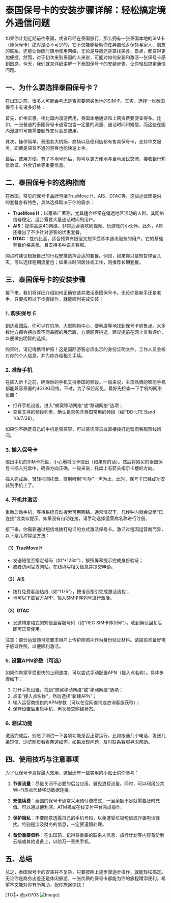 # 泰国保号卡的安装步骤详解：轻松搞定境外通信问题

如果你计划近期前往泰国，或者已经在泰国旅行，那么拥有一张泰国本地的SIM卡（即保号卡）绝对是必不可少的。它不仅能够帮助你在异国他乡保持与家人、朋友的联系，还能让你随时随地使用网络，无论是导航还是查找美食、景点，都变得更加便捷。然而，对于初次来到泰国的人来说，可能对如何安装和激活一张保号卡感到困惑。今天，我们就来详细讲解一下泰国保号卡的安装步骤，让你轻松搞定通信问题。

## 一、为什么要选择泰国保号卡？

在出国之前，很多人可能会考虑是否需要购买当地的SIM卡。其实，选择一张泰国保号卡有诸多好处：

首先，价格实惠。相比国内漫游费用，泰国本地通话和上网资费要便宜得多。比如，一张普通的泰国保号卡通常包含一定量的流量、通话时间和短信，而这些在国内漫游时可能需要额外支付高昂费用。

其次，操作简单。泰国各大机场、商场以及便利店都有售卖保号卡，支持中文服务，即便是语言不通的游客也能快速上手。

最后，使用方便。有了本地号码后，你可以更方便地与当地居民交流，接收银行短信验证、外卖订单等重要信息。

## 二、泰国保号卡的选购指南

在泰国，常见的保号卡品牌包括TrueMove H、AIS、DTAC等。这些运营商提供的套餐各有特色，具体选择取决于你的需求：

- **TrueMove H**：以覆盖广著称，尤其适合经常在偏远地区活动的人群。其网络信号稳定，适合需要大量通话时间的用户。
- **AIS**：提供高速4G网络，非常适合喜欢刷视频、玩游戏的小伙伴。此外，AIS还推出了不少针对游客的优惠套餐。
- **DTAC**：性价比高，适合预算有限但又想享受基本通讯服务的用户。它的基础套餐价格亲民，且支持多种语言客服。

购买时建议根据自己的行程安排选择合适的套餐。例如，如果你只是短暂停留几天，可以选择短期流量包；如果长时间居住或工作，则推荐长期套餐。

## 三、泰国保号卡的安装步骤

接下来，我们将详细介绍如何正确安装并激活泰国保号卡。无论你是新手还是老手，只要按照以下步骤操作，就能顺利完成安装！

### 1. 购买保号卡

到达泰国后，你可以在机场、大型购物中心、便利店等地找到保号卡销售点。大多数地方都会摆放着不同品牌的展示牌，方便顾客挑选。建议提前在网上查看评价，以便做出明智的选择。

购买时，请记得携带护照！这是国际游客必须出示的身份证明文件。工作人员会核对你的个人信息，并为你办理相关手续。

### 2. 准备手机

在插入新卡之前，确保你的手机支持泰国的频段。一般来说，主流品牌的智能手机都能兼容泰国的4G/3G网络。不过，为了保险起见，最好先检查一下手机的网络设置：

- 打开手机设置，进入“蜂窝移动网络”或“移动网络”选项；
- 查看支持的频段列表，确认是否包含泰国常用的频段（如FDD-LTE Band 1/3/7/38）。

如果你不确定自己的手机是否兼容，可以咨询店员或直接拨打运营商客服热线询问。

### 3. 插入保号卡

取出手机的SIM卡托盘，小心地将旧卡取出（如果有的话）。然后将刚买的泰国保号卡插入托盘中，确保方向正确。一般来说，托盘上有箭头指示卡槽的方向。

插入完成后，轻轻推回托盘，直到听到“咔哒”一声为止。此时，保号卡已经成功安装到手机上了。

### 4. 开机并激活

重新启动手机，等待系统自动搜索可用网络。通常情况下，几秒钟内就会显示“已连接”或类似提示。如果没有自动连接，请手动选择运营商名称进行注册。

接下来，你需要通过短信或拨打电话的方式激活保号卡。激活过程因运营商而异，以下是几种常见方法：

#### （1）TrueMove H
- 发送短信至指定号码（如“*123#”），按照屏幕提示完成身份验证；
- 或者访问官方网站，在线填写相关信息并提交申请。

#### （2）AIS
- 拨打免费客服热线（如“1175”），按语音指引完成激活流程；
- 也可以下载官方APP，输入SIM卡序列号进行激活。

#### （3）DTAC
- 发送特定格式的短信至客服号码（如“REG SIM卡序列号”），收到确认回复后即可正常使用。

注意：部分运营商可能要求用户上传护照照片作为身份验证材料。请提前准备好电子版证件照，以便顺利激活。

### 5. 设置APN参数（可选）

如果你希望享受更快的上网速度，可以尝试手动配置APN（接入点名称）。具体步骤如下：

1. 打开手机设置，找到“蜂窝移动网络”或“移动网络”选项；
2. 点击“接入点名称”，然后选择“新建APN”；
3. 输入运营商提供的APN参数（可以在官网查询或咨询客服获取）；
4. 保存设置后重启手机，再次检查网络状态。

### 6. 测试功能

激活完成后，别忘了测试一下各项功能是否正常运行。比如拨通几个电话、发送几条短信、浏览网页看看网速如何。如果发现问题，及时联系客服寻求帮助。

## 四、使用技巧与注意事项

为了让保号卡发挥最大效用，这里还有一些实用的小贴士供你参考：

1. **节省流量**：尽量关闭不必要的后台应用，避免浪费流量。同时，可以利用公共Wi-Fi热点代替移动数据连接。
   
2. **充值续费**：泰国的保号卡通常采用预付费模式，一旦余额不足就需要及时充值。可以通过便利店、ATM机或在线支付平台完成操作。

3. **保护隐私**：不要随意透露自己的手机号码，以免遭受垃圾短信或诈骗电话骚扰。特别是涉及财务的信息，一定要谨慎处理。

4. **备份重要资料**：在出国前，记得将重要的联系人信息、旅行计划等内容备份到云端或其他设备上，以防万一丢失手机。

## 五、总结

总之，泰国保号卡的安装并不复杂，只要按照上述步骤逐步操作，就能轻松搞定。无论你是商务出差还是休闲旅游，一张优质的保号卡都能为你的旅程增添便利。希望本文能对你有所帮助，祝你旅途愉快！

[TG💪+ @jx0703 ![Image](https://github.com/user-attachments/assets/dbca1d08-cadb-493c-b0ec-ad6f7a83f270)]